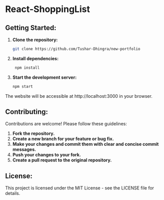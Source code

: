 ﻿# React-ShoppingList

## Getting Started:

1. **Clone the repository:**
   ```bash
   git clone https://github.com/Tushar-Dhingra/new-portfolio


2. **Install dependencies:**
   ```bash
    npm install

3. **Start the development server:**
    ```Bash
    npm start
The website will be accessible at http://localhost:3000 in your browser.

## Contributing:

Contributions are welcome! Please follow these guidelines:

1. **Fork the repository.**
2. **Create a new branch for your feature or bug fix.**
3. **Make your changes and commit them with clear and concise commit messages.**   
4. **Push your changes to your fork.**
5. **Create a pull request to the original repository.**

## License:

This project is licensed under the MIT License - see the LICENSE file for details.   

